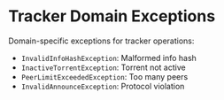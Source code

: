 # Tracker Domain Exceptions

Domain-specific exceptions for tracker operations:

- `InvalidInfoHashException`: Malformed info hash
- `InactiveTorrentException`: Torrent not active
- `PeerLimitExceededException`: Too many peers
- `InvalidAnnounceException`: Protocol violation